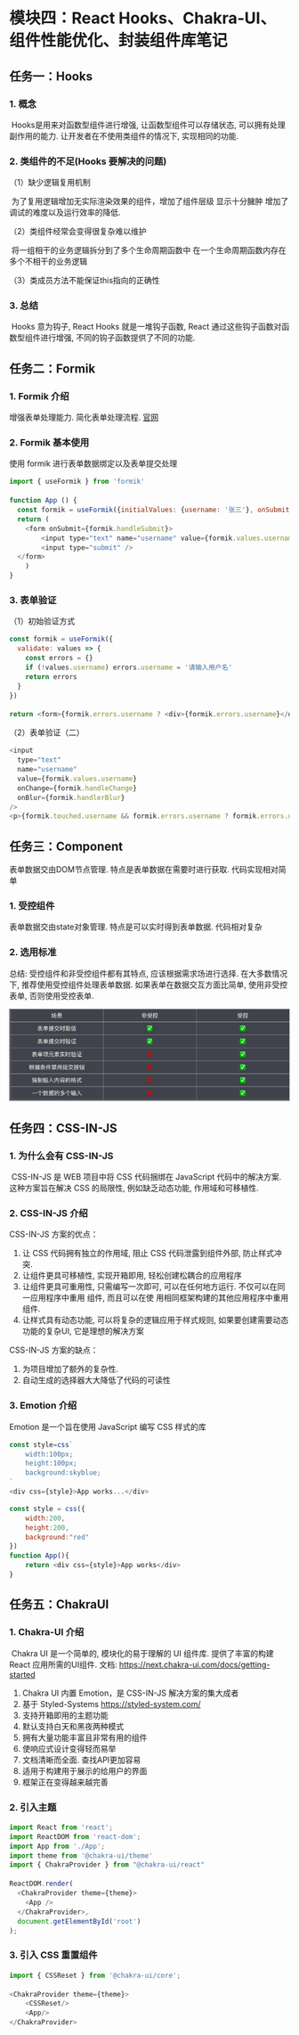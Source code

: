 # 模块四：React Hooks、Chakra-UI、组件性能优化、封装组件库笔记  

## 任务一：Hooks

### 1. 概念

​	Hooks是用来对函数型组件进⾏增强, 让函数型组件可以存储状态, 可以拥有处理副作⽤的能⼒.  让开发者在不使⽤类组件的情况下, 实现相同的功能.

### 2. 类组件的不足(Hooks 要解决的问题)

（1）缺少逻辑复⽤机制

​	为了复⽤逻辑增加⽆实际渲染效果的组件，增加了组件层级 显示⼗分臃肿 增加了调试的难度以及运⾏效率的降低.

（2）类组件经常会变得很复杂难以维护

​	将⼀组相⼲的业务逻辑拆分到了多个⽣命周期函数中 在⼀个⽣命周期函数内存在多个不相⼲的业务逻辑

（3）类成员⽅法不能保证this指向的正确性

### 3. 总结

​	Hooks 意为钩⼦, React Hooks 就是⼀堆钩⼦函数, React 通过这些钩⼦函数对函数型组件进⾏增强, 不同的钩⼦函数提供了不同的功能.

## 任务二：Formik

### 1. Formik 介绍

增强表单处理能⼒. 简化表单处理流程. [官⽹](https://jaredpalmer.com/formik/)

### 2. Formik 基本使⽤

使⽤ formik 进⾏表单数据绑定以及表单提交处理

```js
import { useFormik } from 'formik'

function App () {
  const formik = useFormik({initialValues: {username: '张三'}, onSubmit: values => {}})
  return (
    <form onSubmit={formik.handleSubmit}>
  		<input type="text" name="username" value={formik.values.username} onChange=					{formik.handleChange} />
  		<input type="submit" />
  </form>
	)
}
```

### 3. 表单验证

（1）初始验证方式

```js
const formik = useFormik({
  validate: values => {
    const errors = {}
    if (!values.username) errors.username = '请输入用户名'
    return errors
  }
})

return <form>{formik.errors.username ? <div>{formik.errors.username}</div> : null}</form>
```

（2）表单验证（二）

```js
<input
  type="text"
  name="username"
  value={formik.values.username}
  onChange={formik.handleChange}
  onBlur={formik.handlerBlur}
/>
<p>{formik.touched.username && formik.errors.username ? formik.errors.username : null</p>
```

## 任务三：Component

表单数据交由DOM节点管理. 特点是表单数据在需要时进⾏获取. 代码实现相对简单

### 1. 受控组件

表单数据交由state对象管理. 特点是可以实时得到表单数据. 代码相对复杂

### 2. 选用标准

总结: 受控组件和⾮受控组件都有其特点, 应该根据需求场进⾏选择. 在⼤多数情况下, 推荐使⽤受控组件处理表单数据.  如果表单在数据交互⽅⾯⽐简单, 使⽤⾮受控表单, 否则使⽤受控表单.

![image-20211207095804806](images/image-20211207095804806.png)

## 任务四：CSS-IN-JS

### 1. 为什么会有 CSS-IN-JS

​	CSS-IN-JS 是 WEB 项⽬中将 CSS 代码捆绑在 JavaScript 代码中的解决⽅案. 这种⽅案旨在解决 CSS 的局限性, 例如缺乏动态功能, 作⽤域和可移植性.

### 2. CSS-IN-JS 介绍

CSS-IN-JS ⽅案的优点： 

1. 让 CSS 代码拥有独⽴的作⽤域, 阻⽌ CSS 代码泄露到组件外部, 防⽌样式冲突.  
2. 让组件更具可移植性, 实现开箱即⽤, 轻松创建松耦合的应⽤程序  
3. 让组件更具可重⽤性, 只需编写⼀次即可, 可以在任何地⽅运⾏. 不仅可以在同⼀应⽤程序中重⽤ 组件, ⽽且可以在使 ⽤相同框架构建的其他应⽤程序中重⽤组件.  
4.  让样式具有动态功能, 可以将复杂的逻辑应⽤于样式规则, 如果要创建需要动态功能的复杂UI, 它是理想的解决⽅案

CSS-IN-JS ⽅案的缺点： 

1. 为项⽬增加了额外的复杂性.  
2. ⾃动⽣成的选择器⼤⼤降低了代码的可读性

### 3. Emotion 介绍

Emotion 是⼀个旨在使⽤ JavaScript 编写 CSS 样式的库

```js
const style=css`
    width:100px;
    height:100px;
    background:skyblue;
`
<div css={style}>App works...</div>
```

```js
const style = css({
    width:200,
    height:200,
    background:"red"
})
function App(){
    return <div css={style}>App works</div>
}
```

## 任务五：ChakraUI

### 1. Chakra-UI 介绍

​	Chakra UI 是⼀个简单的, 模块化的易于理解的 UI 组件库. 提供了丰富的构建 React 应⽤所需的UI组件. ⽂档: https://next.chakra-ui.com/docs/getting-started 

1. Chakra UI 内置 Emotion，是 CSS-IN-JS 解决⽅案的集⼤成者  
2. 基于 Styled-Systems https://styled-system.com/   
3. ⽀持开箱即⽤的主题功能  
4. 默认⽀持⽩天和⿊夜两种模式  
5. 拥有⼤量功能丰富且⾮常有⽤的组件  
6. 使响应式设计变得轻⽽易举  
7. ⽂档清晰⽽全⾯. 查找API更加容易  
8. 适⽤于构建⽤于展示的给⽤户的界⾯  
9. 框架正在变得越来越完善 

### 2. 引入主题

```js
import React from 'react';
import ReactDOM from 'react-dom';
import App from './App';
import theme from '@chakra-ui/theme'
import { ChakraProvider } from "@chakra-ui/react"

ReactDOM.render(
  <ChakraProvider theme={theme}>
    <App />
  </ChakraProvider>,
  document.getElementById('root')
);
```

### 3. 引⼊ CSS 重置组件

```js
import { CSSReset } from '@chakra-ui/core';

<ChakraProvider theme={theme}>
    <CSSReset/>
    <App/>
</ChakraProvider>    
```

